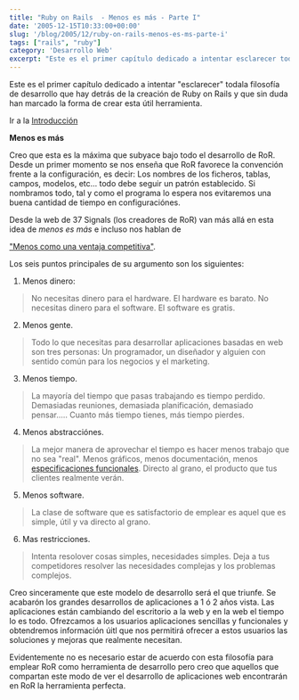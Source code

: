 ```yaml
---
title: "Ruby on Rails  - Menos es más - Parte I"
date: '2005-12-15T10:33:00+00:00'
slug: '/blog/2005/12/ruby-on-rails-menos-es-ms-parte-i'
tags: ["rails", "ruby"]
category: 'Desarrollo Web'
excerpt: "Este es el primer capítulo dedicado a intentar esclarecer todala filosofía de desarrollo que hay detrás de la creación de Ruby on Rails y que sin duda han marcado la forma de crear esta útil herramie..."
---
```

Este es el primer capítulo dedicado a intentar "esclarecer" todala filosofía de desarrollo que hay detrás de la creación de Ruby on Rails y que sin duda han marcado la forma de crear esta útil herramienta.

Ir a la [Introducción](http://www.riojasoft.com/articles/2005/12/02/ruby-on-rails-solamente-un-framework-para-desarrollo-web-introducci%F3n)

**Menos es más**

Creo que esta es la máxima que subyace bajo todo el desarrollo de RoR. Desde un primer momento se nos enseña que RoR favorece la convención frente a la configuración, es decir: Los nombres de los ficheros, tablas, campos, modelos, etc... todo debe seguir un patrón establecido. Si nombramos todo, tal y como el programa lo espera nos evitaremos una buena cantidad de tiempo en configuraciónes.

Desde la web de 37 Signals (los creadores de RoR) van más allá en esta idea de _menos es más_ e incluso nos hablan de

["Menos como una ventaja competitiva"](http://www.37signals.com/svn/archives2/less_as_a_competitive_advantage_my_10_minutes_at_web_20.php).

Los seis puntos principales de su argumento son los siguientes:

1. Menos dinero:  

> No necesitas dinero para el hardware. El hardware es barato. No necesitas dinero para el software. El software es gratis.

2. Menos gente.  

> Todo lo que necesitas para desarrollar aplicaciones basadas en web son tres personas: Un programador, un diseñador y alguien con sentido común para los negocios y el marketing.

3. Menos tiempo.  

> La mayoría del tiempo que pasas trabajando es tiempo perdido. Demasiadas reuniones, demasiada planificación, demasiado pensar..... Cuanto más tiempo tienes, más tiempo pierdes.

4. Menos abstracciónes.  

> La mejor manera de aprovechar el tiempo es hacer menos trabajo que no sea "real". Menos gráficos, menos documentación, menos [especificaciones funcionales](http://www.37signals.com/svn/archives/001050.php). Directo al grano, el producto que tus clientes realmente verán.

5. Menos software.  

> La clase de software que es satisfactorio de emplear es aquel que es simple, útil y va directo al grano.

6. Mas restricciones.  

> Intenta resolover cosas simples, necesidades simples. Deja a tus competidores resolver las necesidades complejas y los problemas complejos.

Creo sinceramente que este modelo de desarrollo será el que triunfe. Se acabarón los grandes desarrollos de aplicaciones a 1 ó 2 años vista. Las aplicaciones están cambiando del escritorio a la web y en la web el tiempo lo es todo. Ofrezcamos a los usuarios aplicaciones sencillas y funcionales y obtendremos información úitl que nos permitirá ofrecer a estos usuarios las soluciones y mejoras que realmente necesitan.

Evidentemente no es necesario estar de acuerdo con esta filosofía para emplear RoR como herramienta de desarrollo pero creo que aquellos que compartan este modo de ver el desarrollo de aplicaciones web encontrarán en RoR la herramienta perfecta.

